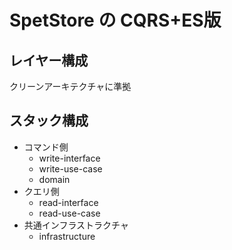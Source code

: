 # SpetStore の CQRS+ES版

## レイヤー構成

クリーンアーキテクチャに準拠

## スタック構成

- コマンド側
    - write-interface
    - write-use-case
    - domain
- クエリ側
    - read-interface
    - read-use-case
- 共通インフラストラクチャ
    - infrastructure
